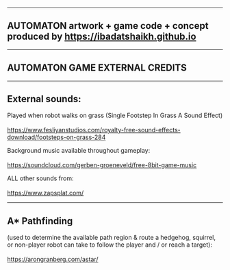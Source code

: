 ----------------------------------------------------------------------------------
AUTOMATON artwork + game code + concept produced by https://ibadatshaikh.github.io
----------------------------------------------------------------------------------

-------------------------------
AUTOMATON GAME EXTERNAL CREDITS
-------------------------------

----------------
External sounds:
----------------
Played when robot walks on grass (Single Footstep In Grass A Sound Effect)<br></br>
https://www.fesliyanstudios.com/royalty-free-sound-effects-download/footsteps-on-grass-284

Background music available throughout gameplay:<br></br>
https://soundcloud.com/gerben-groeneveld/free-8bit-game-music

ALL other sounds from:<br></br>
https://www.zapsplat.com/

--------------
A* Pathfinding
--------------
(used to determine the available path region & route a hedgehog, squirrel, or non-player robot can take to follow the player and / or reach a target):<br></br>
https://arongranberg.com/astar/


